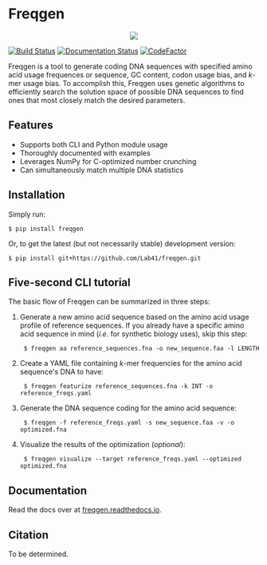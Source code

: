 # Freqgen

<p align ="center">
<img src='https://raw.githubusercontent.com/Lab41/freqgen/master/logo/Freqgen2-01_icon_only.png'>
</p>

[![Build Status](https://travis-ci.org/Lab41/freqgen.svg?branch=master)](https://travis-ci.org/Lab41/freqgen) [![Documentation Status](https://readthedocs.org/projects/freqgen/badge/?version=latest)](https://freqgen.readthedocs.io/en/latest/?badge=latest) [![CodeFactor](https://www.codefactor.io/repository/github/lab41/freqgen/badge)](https://www.codefactor.io/repository/github/lab41/freqgen)


Freqgen is a tool to generate coding DNA sequences with specified amino acid
usage frequences or sequence, GC content, codon usage bias, and *k*-mer
usage bias. To accomplish this, Freqgen uses genetic algorithms to efficiently
search the solution space of possible DNA sequences to find ones that most
closely match the desired parameters.

Features
--------

- Supports both CLI and Python module usage
- Thoroughly documented with examples
- Leverages NumPy for C-optimized number crunching
- Can simultaneously match multiple DNA statistics

Installation
------------

Simply run:

    $ pip install freqgen

Or, to get the latest (but not necessarily stable) development version:

    $ pip install git+https://github.com/Lab41/freqgen.git

Five-second CLI tutorial
------------------------

The basic flow of Freqgen can be summarized in three steps:

1. Generate a new amino acid sequence based on the amino acid usage profile of reference sequences. If you already have a specific amino acid sequence in mind (*i.e.* for synthetic biology uses), skip this step:

        $ freqgen aa reference_sequences.fna -o new_sequence.faa -l LENGTH

2. Create a YAML file containing *k*-mer frequencies for the amino acid sequence's DNA to have:

        $ freqgen featurize reference_sequences.fna -k INT -o reference_freqs.yaml

3. Generate the DNA sequence coding for the amino acid sequence:

        $ freqgen -f reference_freqs.yaml -s new_sequence.faa -v -o optimized.fna

4. Visualize the results of the optimization (*optional*):

        $ freqgen visualize --target reference_freqs.yaml --optimized optimized.fna

Documentation
-------------

Read the docs over at [freqgen.readthedocs.io](http://freqgen.readthedocs.io).

Citation
--------

To be determined.
